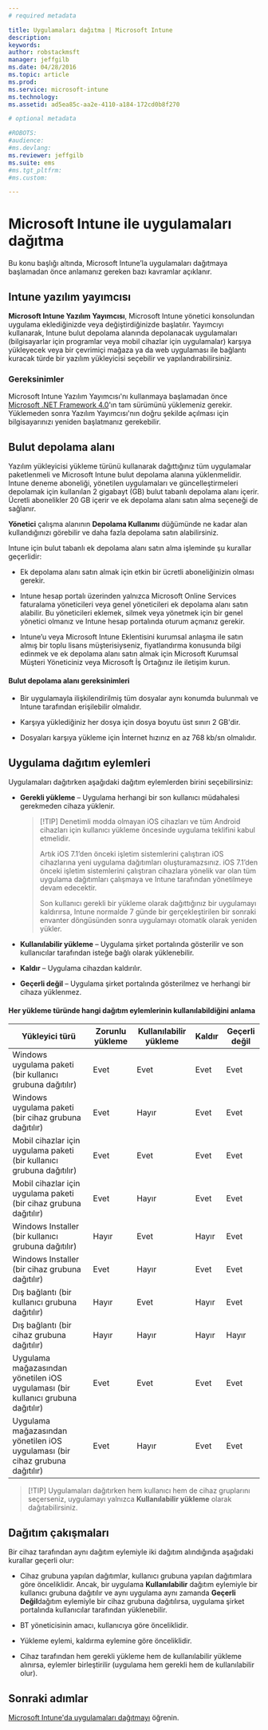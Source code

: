 ```yaml
---
# required metadata

title: Uygulamaları dağıtma | Microsoft Intune
description:
keywords:
author: robstackmsft
manager: jeffgilb
ms.date: 04/28/2016
ms.topic: article
ms.prod:
ms.service: microsoft-intune
ms.technology:
ms.assetid: ad5ea85c-aa2e-4110-a184-172cd0b8f270

# optional metadata

#ROBOTS:
#audience:
#ms.devlang:
ms.reviewer: jeffgilb
ms.suite: ems
#ms.tgt_pltfrm:
#ms.custom:

---
```


# Microsoft Intune ile uygulamaları dağıtma

Bu konu başlığı altında, Microsoft Intune’la uygulamaları dağıtmaya başlamadan önce anlamanız gereken bazı kavramlar açıklanır.

## Intune yazılım yayımcısı
**Microsoft Intune Yazılım Yayımcısı**, Microsoft Intune yönetici konsolundan uygulama eklediğinizde veya değiştirdiğinizde başlatılır. Yayımcıyı kullanarak, Intune bulut depolama alanında depolanacak uygulamaları (bilgisayarlar için programlar veya mobil cihazlar için uygulamalar) karşıya yükleyecek veya bir çevrimiçi mağaza ya da web uygulaması ile bağlantı kuracak türde bir yazılım yükleyicisi seçebilir ve yapılandırabilirsiniz.

### Gereksinimler
Microsoft Intune Yazılım Yayımcısı'nı kullanmaya başlamadan önce [Microsoft .NET Framework 4.0](https://www.microsoft.com/download/details.aspx?id=17851)'ın tam sürümünü yüklemeniz gerekir. Yüklemeden sonra Yazılım Yayımcısı'nın doğru şekilde açılması için bilgisayarınızı yeniden başlatmanız gerekebilir.

## Bulut depolama alanı
Yazılım yükleyicisi yükleme türünü kullanarak dağıttığınız tüm uygulamalar paketlenmeli ve Microsoft Intune bulut depolama alanına yüklenmelidir. Intune deneme aboneliği, yönetilen uygulamaları ve güncelleştirmeleri depolamak için kullanılan 2 gigabayt (GB) bulut tabanlı depolama alanı içerir. Ücretli abonelikler 20 GB içerir ve ek depolama alanı satın alma seçeneği de sağlanır.

**Yönetici** çalışma alanının **Depolama Kullanımı** düğümünde ne kadar alan kullandığınızı görebilir ve daha fazla depolama satın alabilirsiniz.

Intune için bulut tabanlı ek depolama alanı satın alma işleminde şu kurallar geçerlidir:

-   Ek depolama alanı satın almak için etkin bir ücretli aboneliğinizin olması gerekir.

-   Intune hesap portalı üzerinden yalnızca Microsoft Online Services faturalama yöneticileri veya genel yöneticileri ek depolama alanı satın alabilir. Bu yöneticileri eklemek, silmek veya yönetmek için bir genel yönetici olmanız ve Intune hesap portalında oturum açmanız gerekir.

-   Intune’u veya Microsoft Intune Eklentisini kurumsal anlaşma ile satın almış bir toplu lisans müşterisiyseniz, fiyatlandırma konusunda bilgi edinmek ve ek depolama alanı satın almak için Microsoft Kurumsal Müşteri Yöneticiniz veya Microsoft İş Ortağınız ile iletişim kurun.

#### Bulut depolama alanı gereksinimleri

-   Bir uygulamayla ilişkilendirilmiş tüm dosyalar aynı konumda bulunmalı ve Intune tarafından erişilebilir olmalıdır.

-   Karşıya yüklediğiniz her dosya için dosya boyutu üst sınırı 2 GB'dir.

-   Dosyaları karşıya yükleme için İnternet hızınız en az 768 kb/sn olmalıdır.

## Uygulama dağıtım eylemleri
Uygulamaları dağıtırken aşağıdaki dağıtım eylemlerden birini seçebilirsiniz:

-   **Gerekli yükleme** – Uygulama herhangi bir son kullanıcı müdahalesi gerekmeden cihaza yüklenir.

    > [!TIP] Denetimli modda olmayan iOS cihazları ve tüm Android cihazları için kullanıcı yükleme öncesinde uygulama teklifini kabul etmelidir.
    >
    > Artık iOS 7.1’den önceki işletim sistemlerini çalıştıran iOS cihazlarına yeni uygulama dağıtımları oluşturamazsınız. iOS 7.1’den önceki işletim sistemlerini çalıştıran cihazlara yönelik var olan tüm uygulama dağıtımları çalışmaya ve Intune tarafından yönetilmeye devam edecektir.
    > 
    >  Son kullanıcı gerekli bir yükleme olarak dağıttığınız bir uygulamayı kaldırırsa, Intune normalde 7 günde bir gerçekleştirilen bir sonraki envanter döngüsünden sonra uygulamayı otomatik olarak yeniden yükler.

-   **Kullanılabilir yükleme** – Uygulama şirket portalında gösterilir ve son kullanıcılar tarafından isteğe bağlı olarak yüklenebilir.

-   **Kaldır** – Uygulama cihazdan kaldırılır.

-   **Geçerli değil** – Uygulama şirket portalında gösterilmez ve herhangi bir cihaza yüklenmez.

#### Her yükleme türünde hangi dağıtım eylemlerinin kullanılabildiğini anlama

|Yükleyici türü|Zorunlu yükleme|Kullanılabilir yükleme|Kaldır|Geçerli değil|
|------------------|--------------------|---------------------|-------------|------------------|
|Windows uygulama paketi (bir kullanıcı grubuna dağıtılır)|Evet|Evet|Evet|Evet|
|Windows uygulama paketi (bir cihaz grubuna dağıtılır)|Evet|Hayır|Evet|Evet|
|Mobil cihazlar için uygulama paketi (bir kullanıcı grubuna dağıtılır)|Evet|Evet|Evet|Evet|
|Mobil cihazlar için uygulama paketi (bir cihaz grubuna dağıtılır)|Evet|Hayır|Evet|Evet|
|Windows Installer (bir kullanıcı grubuna dağıtılır)|Hayır|Evet|Hayır|Evet|
|Windows Installer (bir cihaz grubuna dağıtılır)|Evet|Hayır|Evet|Evet|
|Dış bağlantı (bir kullanıcı grubuna dağıtılır)|Hayır|Evet|Hayır|Evet|
|Dış bağlantı (bir cihaz grubuna dağıtılır)|Hayır|Hayır|Hayır|Hayır|
|Uygulama mağazasından yönetilen iOS uygulaması (bir kullanıcı grubuna dağıtılır)|Evet|Evet|Evet|Evet|
|Uygulama mağazasından yönetilen iOS uygulaması (bir cihaz grubuna dağıtılır)|Evet|Hayır|Evet|Evet|
> [!TIP] Uygulamaları dağıtırken hem kullanıcı hem de cihaz gruplarını seçerseniz, uygulamayı yalnızca **Kullanılabilir yükleme** olarak dağıtabilirsiniz.

## Dağıtım çakışmaları
Bir cihaz tarafından aynı dağıtım eylemiyle iki dağıtım alındığında aşağıdaki kurallar geçerli olur:

-   Cihaz grubuna yapılan dağıtımlar, kullanıcı grubuna yapılan dağıtımlara göre önceliklidir. Ancak, bir uygulama **Kullanılabilir** dağıtım eylemiyle bir kullanıcı grubuna dağıtılır ve aynı uygulama aynı zamanda **Geçerli Değil**dağıtım eylemiyle bir cihaz grubuna dağıtılırsa, uygulama şirket portalında kullanıcılar tarafından yüklenebilir.

-   BT yöneticisinin amacı, kullanıcıya göre önceliklidir.

-   Yükleme eylemi, kaldırma eylemine göre önceliklidir.

-   Cihaz tarafından hem gerekli yükleme hem de kullanılabilir yükleme alınırsa, eylemler birleştirilir (uygulama hem gerekli hem de kullanılabilir olur).


## Sonraki adımlar

[Microsoft Intune'da uygulamaları dağıtmayı](deploy-apps-in-microsoft-intune.md) öğrenin.

<!--HONumber=May16_HO4-->


